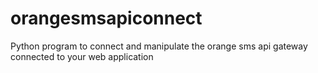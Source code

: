# orangesmsapiconnect
Python program to connect and manipulate the orange sms api gateway connected to your web application
